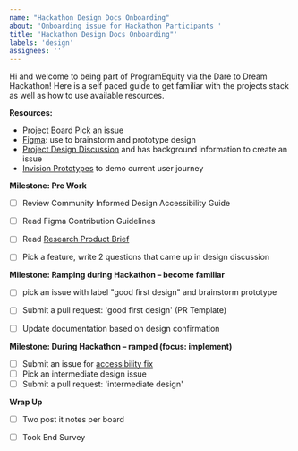 ```yaml
---
name: "Hackathon Design Docs Onboarding"
about: 'Onboarding issue for Hackathon Participants '
title: 'Hackathon Design Docs Onboarding"'
labels: 'design'
assignees: ''
---
```


Hi and welcome to being part of ProgramEquity via the Dare to Dream Hackathon! Here is a self paced guide to get familiar with the projects stack as well as how to use available resources. 

**Resources:**
- [Project Board]() Pick an issue
- [Figma](https://www.figma.com/file/46c9cmuTiCpFA4DHB8OK0H/Amplify-User-Interface-%2B-Design-Guide?node-id=977%3A525): use to brainstorm and prototype design 
- [Project Design Discussion](https://github.com/ProgramEquity/amplify-front-end/discussions/63) and has background information to create an issue
- [Invision Prototypes](https://manishapriyadarshini245795.invisionapp.com/overview/Amplify-cknropnaf0s0901873w3z29g8/screens) to demo current user journey 

**Milestone: Pre Work**
- [ ] Review Community Informed Design Accessibility Guide 
- [ ] Read Figma Contribution Guidelines 
- [ ] Read [Research Product Brief ](https://www.notion.so/programequity/Dare-to-Dream-Civic-Engagement-is-key-to-change-595ca4db3a2948c6b44569b58d530c8c)
- [ ] Pick a feature, write 2 questions that came up in design discussion 


**Milestone: Ramping during Hackathon – become familiar**
- [ ] pick an issue with label "good first design" and brainstorm prototype 
- [ ] Submit a pull request: 'good first design' (PR Template) 
- [ ] Update documentation based on design confirmation 


**Milestone: During Hackathon – ramped (focus: implement)**
- [ ] Submit an issue for [accessibility fix ](https://github.com/ProgramEquity/amplify-back-end/issues/new?assignees=%40evelynluu2&labels=accessibility&template=blue+design+enhancement.md&title=UI%2FUX+task)
- [ ] Pick an intermediate design issue 
- [ ] Submit a pull request: 'intermediate design' 

**Wrap Up**
- [ ] Two post it notes per board
- [ ] Took End Survey




